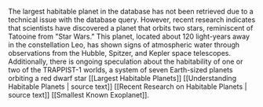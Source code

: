 The largest habitable planet in the database has not been retrieved due to a technical issue with the database query. However, recent research indicates that scientists have discovered a planet that orbits two stars, reminiscent of Tatooine from "Star Wars." This planet, located about 120 light-years away in the constellation Leo, has shown signs of atmospheric water through observations from the Hubble, Spitzer, and Kepler space telescopes. Additionally, there is ongoing speculation about the habitability of one or two of the TRAPPIST-1 worlds, a system of seven Earth-sized planets orbiting a red dwarf star [[Largest Habitable Planets]] [[Understanding Habitable Planets | source text]] [[Recent Research on Habitable Planets | source text]] [[Smallest Known Exoplanet]].